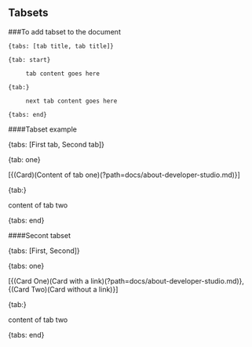 ## Tabsets

###To add tabset to the document

    {tabs: [tab title, tab title]}
    
    {tab: start}
    
         tab content goes here
         
    {tab:}
    
         next tab content goes here
         
    {tabs: end}
    
    
####Tabset example

{tabs: [First tab, Second tab]}

{tab: one}

[{(Card)(Content of tab one)(?path=docs/about-developer-studio.md)}]

{tab:}

content of tab two

{tabs: end}


####Secont tabset

{tabs: [First, Second]}

{tabs: one}

[{(Card One)(Card with a link)(?path=docs/about-developer-studio.md)},{(Card Two)(Card without a link)}]

{tab:}

content of tab two

{tabs: end}

